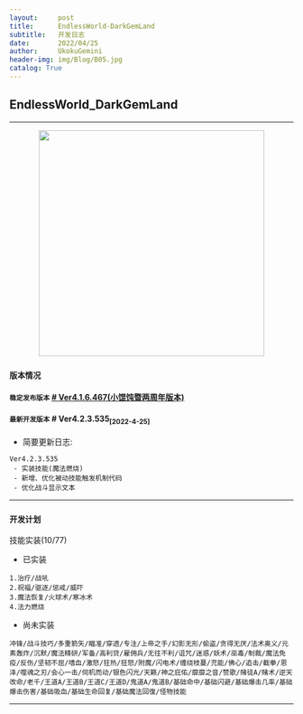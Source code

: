 ```yaml
---
layout:     post
title:      EndlessWorld-DarkGemLand
subtitle:   开发日志
date:       2022/04/25
author:     UkokuGemini
header-img: img/Blog/B05.jpg
catalog: True
---
```

## EndlessWorld_DarkGemLand
---
<center><img src="https://github.com/UkokuGemini/UkokuGemini.github.io/blob/MainBranches/img/EndlessWorld_DarkGemLand/ReadMeLogo.png?raw=true" width="400"></center>

### `版本情况`
#### `稳定发布版本` [**# Ver4.1.6.467(小馄饨暨两周年版本)**](https://github.com/UkokuGemini/EndlessWorld_DarkGemLand-Release/releases/download/Version4.1.6(%E5%B0%8F%E9%A6%84%E9%A5%A8)/EndlessWorld_DarkGemLand.msi)
#### `最新开发版本` **# Ver4.2.3.535**<sub>[2022-4-25]</sub>
- 简要更新日志:
  
```
Ver4.2.3.535
 - 实装技能(魔法燃烧)
 - 新增、优化被动技能触发机制代码
 - 优化战斗显示文本
```
---
### `开发计划` 
技能实装(10/77)

- 已实装

```
1.治疗/战吼
2.祝福/驱逐/惩戒/威吓
3.魔法恢复/火球术/寒冰术
4.法力燃烧
```
- 尚未实装

```
冲锋/战斗技巧/多重箭矢/瞄准/穿透/专注/上帝之手/幻影无形/偷盗/贪得无厌/法术奥义/元素轰炸/沉默/魔法精研/军备/高利贷/雇佣兵/无往不利/诅咒/迷惑/妖术/巫毒/制裁/魔法免疫/反伤/坚韧不屈/嗜血/激怒/狂热/狂怒/附魔/闪电术/缠绕枝蔓/充能/佛心/追击/截拳/恩泽/噬魂之刃/会心一击/伺机而动/银色闪光/天籁/神之庇佑/靡靡之音/赞歌/赌徒A/赌术/逆天改命/老千/王道A/王道B/王道C/王道D/鬼道A/鬼道B/基础命中/基础闪避/基础爆击几率/基础爆击伤害/基础吸血/基础生命回复/基础魔法回復/怪物技能
```
---